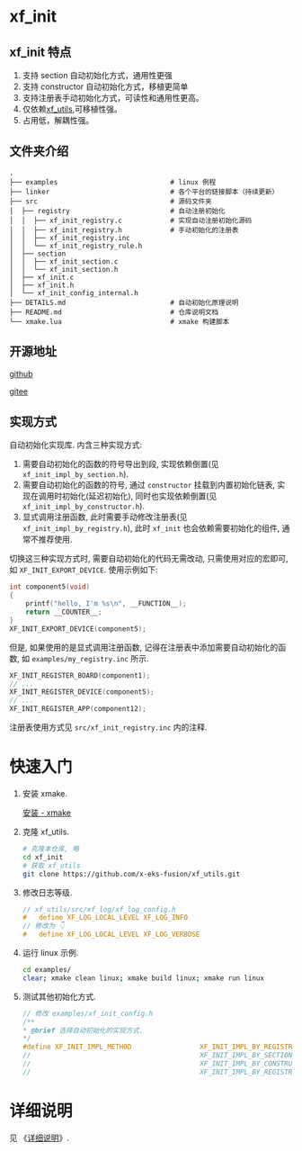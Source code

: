 # xf_init

## xf_init 特点
1. 支持 section 自动初始化方式，通用性更强
2. 支持 constructor 自动初始化方式，移植更简单
3. 支持注册表手动初始化方式，可读性和通用性更高。
4. 仅依赖[xf_utils](https://github.com/x-eks-fusion/xf_utils),可移植性强。
5. 占用低，解耦性强。

## 文件夹介绍

```shell
.
├── examples                            # linux 例程
├── linker                              # 各个平台的链接脚本（持续更新）
├── src                                 # 源码文件夹
│  ├── registry                         # 自动注册初始化
│  │  ├── xf_init_registry.c            # 实现自动注册初始化源码
│  │  ├── xf_init_registry.h            # 手动初始化的注册表
│  │  ├── xf_init_registry.inc
│  │  └── xf_init_registry_rule.h
│  ├── section
│  │  ├── xf_init_section.c
│  │  └── xf_init_section.h
│  ├── xf_init.c
│  ├── xf_init.h
│  └── xf_init_config_internal.h
├── DETAILS.md                          # 自动初始化原理说明
├── README.md                           # 仓库说明文档
└── xmake.lua                           # xmake 构建脚本
```

## 开源地址

[github](https://github.com/x-eks-fusion/xf_init)

[gitee](https://gitee.com/x-eks-fusion/xf_init)

## 实现方式

自动初始化实现库. 内含三种实现方式:

1. 需要自动初始化的函数的符号导出到段, 实现依赖倒置(见 `xf_init_impl_by_section.h`).
1. 需要自动初始化的函数的符号, 通过 `constructor` 挂载到内置初始化链表, 实现在调用时初始化(延迟初始化), 同时也实现依赖倒置(见 `xf_init_impl_by_constructor.h`).
1. 显式调用注册函数, 此时需要手动修改注册表(见 `xf_init_impl_by_registry.h`), 此时 `xf_init` 也会依赖需要初始化的组件, 通常不推荐使用.

切换这三种实现方式时, 需要自动初始化的代码无需改动, 只需使用对应的宏即可, 如 `XF_INIT_EXPORT_DEVICE`.
使用示例如下:

```c
int component5(void)
{
    printf("hello, I'm %s\n", __FUNCTION__);
    return __COUNTER__;
}
XF_INIT_EXPORT_DEVICE(component5);
```

但是, 如果使用的是显式调用注册函数, 记得在注册表中添加需要自动初始化的函数, 如 `examples/my_registry.inc` 所示.

```c
XF_INIT_REGISTER_BOARD(component1);
// ...
XF_INIT_REGISTER_DEVICE(component5);
// ...
XF_INIT_REGISTER_APP(component12);
```

注册表使用方式见 `src/xf_init_registry.inc` 内的注释.

# 快速入门

1. 安装 xmake.

   [安装 - xmake](https://xmake.io/#/zh-cn/guide/installation)

1. 克隆 xf_utils.

   ```bash
   # 克隆本仓库, 略
   cd xf_init
   # 获取 xf_utils
   git clone https://github.com/x-eks-fusion/xf_utils.git
   ```

1. 修改日志等级.

   ```c
   // xf_utils/src/xf_log/xf_log_config.h
   #   define XF_LOG_LOCAL_LEVEL XF_LOG_INFO
   // 修改为 👇
   #   define XF_LOG_LOCAL_LEVEL XF_LOG_VERBOSE
   ```

1. 运行 linux 示例.

   ```bash
   cd examples/
   clear; xmake clean linux; xmake build linux; xmake run linux
   ```

1. 测试其他初始化方式.

   ```c
   // 修改 examples/xf_init_config.h
   /**
   * @brief 选择自动初始化的实现方式.
   */
   #define XF_INIT_IMPL_METHOD                 XF_INIT_IMPL_BY_REGISTRY
   //                                          XF_INIT_IMPL_BY_SECTION
   //                                          XF_INIT_IMPL_BY_CONSTRUCTOR
   //                                          XF_INIT_IMPL_BY_REGISTRY
   ```

# 详细说明

见 《[详细说明](DETAILS.md)》.
